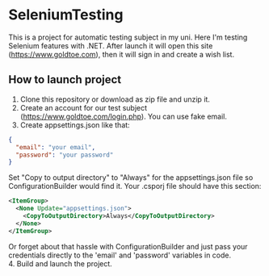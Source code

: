 # SeleniumTesting

This is a project for automatic testing subject in my uni. Here I'm testing Selenium features with .NET.
After launch it will open this site (https://www.goldtoe.com), then it will sign in and create a wish list.

## How to launch project

1. Clone this repository or download as zip file and unzip it.
2. Create an account for our test subject (https://www.goldtoe.com/login.php). You can use fake email.
3. Create appsettings.json like that:
```json
{
  "email": "your email",
  "password": "your password"
}
```
Set "Copy to output directory" to "Always" for the appsettings.json file so ConfigurationBuilder would find it. Your .csporj file should have this section:
```xml
<ItemGroup>
  <None Update="appsettings.json">
    <CopyToOutputDirectory>Always</CopyToOutputDirectory>
  </None>
</ItemGroup>
```
Or forget about that hassle with ConfigurationBuilder and just pass your credentials directly to the 'email' and 'password' variables in code.<br>
4. Build and launch the project.